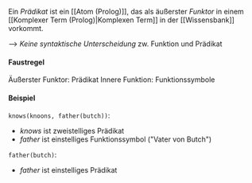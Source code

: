 Ein _Prädikat_ ist ein [[Atom (Prolog)]], das als äußerster _Funktor_ in einem [[Komplexer Term (Prolog)|Komplexen Term]] in der [[Wissensbank]] vorkommt.

--> _Keine syntaktische Unterscheidung_ zw. Funktion und Prädikat

#### Faustregel
Äußerster Funktor: Prädikat
Innere Funktion: Funktionssymbole

#### Beispiel
`knows(knoons, father(butch))`:
- _knows_ ist zweistelliges Prädikat
- _father_ ist einstelliges Funktionssymbol ("Vater von Butch")

`father(butch)`:
- _father_ ist einstelliges Prädikat